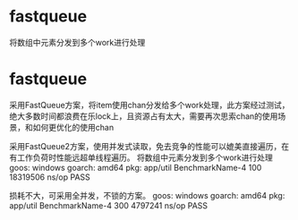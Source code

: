 # fastqueue
将数组中元素分发到多个work进行处理
# fastqueue
采用FastQueue方案，将item使用chan分发给多个work处理，此方案经过测试，绝大多数时间都浪费在乐lock上，且资源占有太大，需要再次思索chan的使用场景，和如何更优化的使用chan


采用FastQueue2方案，使用并发式读取，免去竞争的性能可以媲美直接遍历，在有工作负荷时性能远超单线程遍历。
将数组中元素分发到多个work进行处理
   goos: windows
   goarch: amd64
   pkg: app/util
   BenchmarkName-4   	     100	  18319506 ns/op
   PASS

损耗不大，可采用全并发，不锁的方案。
   goos: windows
   goarch: amd64
   pkg: app/util
   BenchmarkName-4   	     300	   4797241 ns/op
   PASS
